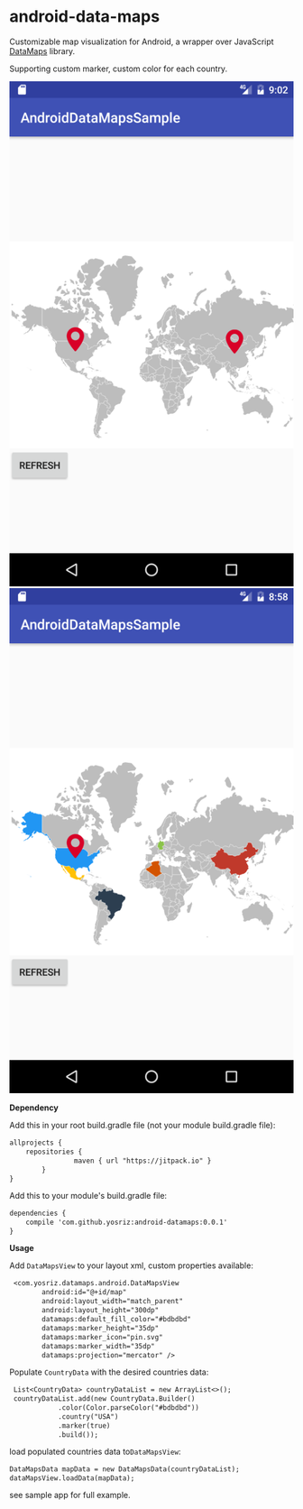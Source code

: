 # android-data-maps

Customizable map visualization for Android, a wrapper over JavaScript [DataMaps](https://github.com/markmarkoh/datamaps) library.

Supporting custom marker, custom color for each country.

![alt text](/images/Screenshot_1512334958.png)
![alt text](/images/Screenshot_1512334708.png)

**Dependency**

Add this in your root build.gradle file (not your module build.gradle file):

```
allprojects {
    repositories {
	        	maven { url "https://jitpack.io" }
	    }
}
````


Add this to your module's build.gradle file:


```
dependencies {
    compile 'com.github.yosriz:android-datamaps:0.0.1'	
}
````

**Usage**

Add `DataMapsView` to your layout xml, custom properties available:

```
 <com.yosriz.datamaps.android.DataMapsView
        android:id="@+id/map"
        android:layout_width="match_parent"
        android:layout_height="300dp"
        datamaps:default_fill_color="#bdbdbd"
        datamaps:marker_height="35dp"
        datamaps:marker_icon="pin.svg"
        datamaps:marker_width="35dp"
        datamaps:projection="mercator" />
```

Populate `CountryData`  with the desired countries data:

```
 List<CountryData> countryDataList = new ArrayList<>();
 countryDataList.add(new CountryData.Builder()
            .color(Color.parseColor("#bdbdbd"))
            .country("USA")
            .marker(true)
            .build());
```

load populated countries data to`DataMapsView`:
```
DataMapsData mapData = new DataMapsData(countryDataList);
dataMapsView.loadData(mapData);
```

see sample app for full example.



